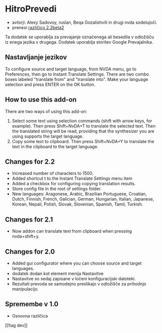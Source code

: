 # HitroPrevedi #

* avtorji: Alexy Sadovoy, ruslan, Beqa Gozalishvili  in drugi nvda
  sodelujoči.
* prenesi [različico 2.2beta2][1]

Ta dodatek se uporablja za prevajanje označenega ali besedila v odložišču iz
enega jezika v drugega. Dodatek uporablja storitev Google Prevajalnika.

## Nastavljanje jezikov ##

To configure source and target language, from NVDA menu, go to Preferences,
then go to Instant Translate Settings.  There are two combo boxes labeled
"translate from" and "translate into".  Make your language selection and
press ENTER on the OK button.

## How to use this add-on ##

There are two ways of using this add-on:

1. Select some text using selection commands (shift with arrow keys, for
   example). Then press Shift+NvDA+T to translate the selected text. Then
   the translated string will be read, providing that the synthesizer you
   are using supports the target language.
2. Copy some text to clipboard. Then press Shift+NvDA+Y to translate the
   text in the clipboard to the target language.

## Changes for 2.2 ##
* Increased number of characters to 1500.
* Added shortcut t to the Instant Translate Settings menu item
* Added a checkbox for configuring copying translation results.
* Store config file in the root of settings folder.
* New languages: Aragonese, Arabic, Brazilian Portuguese, Croatian, Dutch,
  Finnish, French, Galician, German, Hungarian, Italian, Japanese, Korean,
  Nepali, Polish, Slovak, Slovenian, Spanish, Tamil, Turkish.

## Changes for 2.1 ##
* Now addon can translate text from clipboard when pressing nvda+shift+y.

## Changes for 2.0 ##
* Added gui configurator where you can choose source and target languages.
* dodatek dodan kot element menija Nastavitve
* Nastavitve so sedaj zapisane v ločeni konfiguracijski datoteki.
* Rezultati prevoda se samodejno preslikajo v odložišče za prihodnjo
  manipulacijo.

## Spremembe v 1.0 ##
* Osnovna različica

[[!tag dev]]

[1]: http://addons.nvda-project.org/files/get.php?file=it
